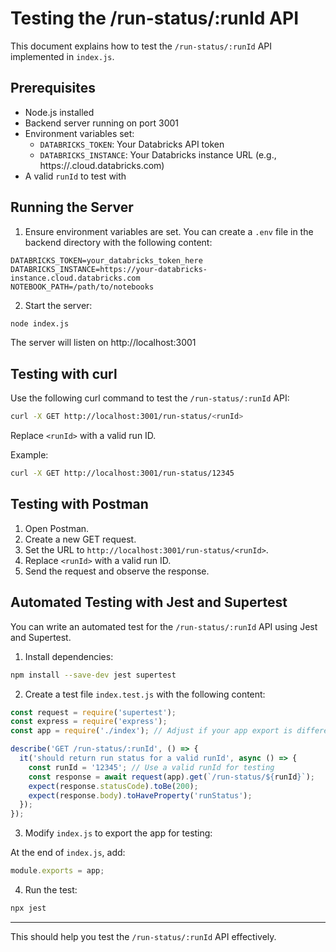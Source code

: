 # Testing the /run-status/:runId API

This document explains how to test the `/run-status/:runId` API implemented in `index.js`.

## Prerequisites

- Node.js installed
- Backend server running on port 3001
- Environment variables set:
  - `DATABRICKS_TOKEN`: Your Databricks API token
  - `DATABRICKS_INSTANCE`: Your Databricks instance URL (e.g., https://<your-instance>.cloud.databricks.com)
- A valid `runId` to test with

## Running the Server

1. Ensure environment variables are set. You can create a `.env` file in the backend directory with the following content:

```
DATABRICKS_TOKEN=your_databricks_token_here
DATABRICKS_INSTANCE=https://your-databricks-instance.cloud.databricks.com
NOTEBOOK_PATH=/path/to/notebooks
```

2. Start the server:

```bash
node index.js
```

The server will listen on http://localhost:3001

## Testing with curl

Use the following curl command to test the `/run-status/:runId` API:

```bash
curl -X GET http://localhost:3001/run-status/<runId>
```

Replace `<runId>` with a valid run ID.

Example:

```bash
curl -X GET http://localhost:3001/run-status/12345
```

## Testing with Postman

1. Open Postman.
2. Create a new GET request.
3. Set the URL to `http://localhost:3001/run-status/<runId>`.
4. Replace `<runId>` with a valid run ID.
5. Send the request and observe the response.

## Automated Testing with Jest and Supertest

You can write an automated test for the `/run-status/:runId` API using Jest and Supertest.

1. Install dependencies:

```bash
npm install --save-dev jest supertest
```

2. Create a test file `index.test.js` with the following content:

```javascript
const request = require('supertest');
const express = require('express');
const app = require('./index'); // Adjust if your app export is different

describe('GET /run-status/:runId', () => {
  it('should return run status for a valid runId', async () => {
    const runId = '12345'; // Use a valid runId for testing
    const response = await request(app).get(`/run-status/${runId}`);
    expect(response.statusCode).toBe(200);
    expect(response.body).toHaveProperty('runStatus');
  });
});
```

3. Modify `index.js` to export the app for testing:

At the end of `index.js`, add:

```javascript
module.exports = app;
```

4. Run the test:

```bash
npx jest
```

---

This should help you test the `/run-status/:runId` API effectively.

